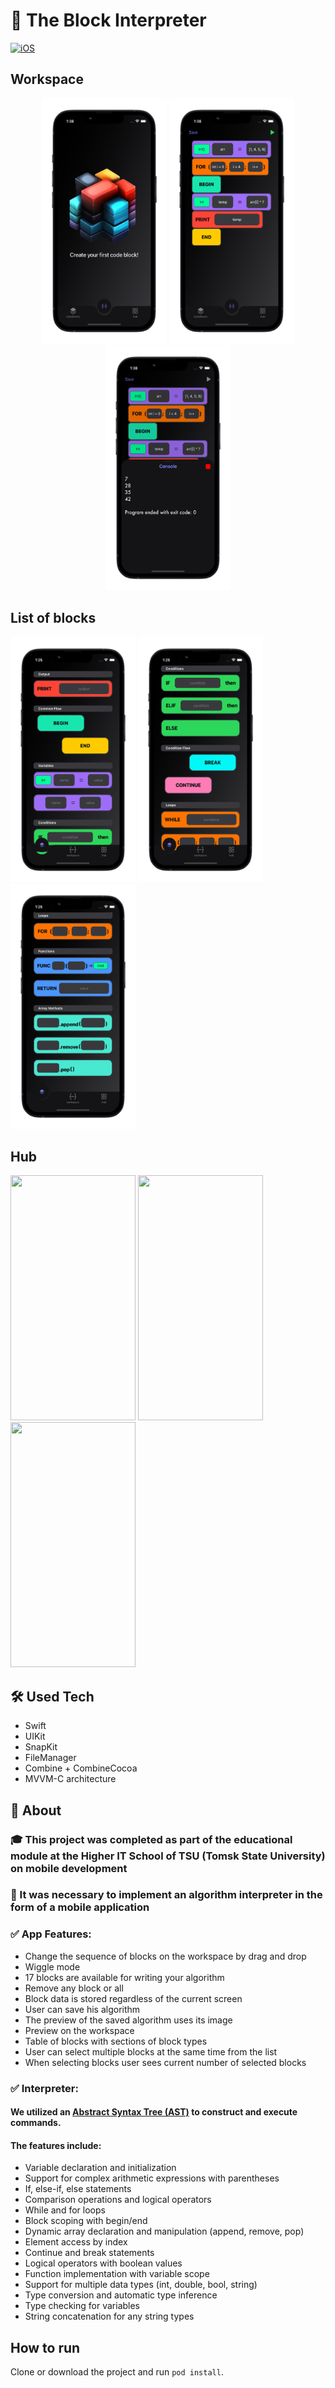 # 🔳 The Block Interpreter

[![iOS](https://img.shields.io/badge/platform-iOS-green.svg)](https://github.com/pchelnikov/TheMovies)

## Workspace ##
<p align="center">
    <img src="IMG/workspace-demo1.png" width="200" height="392">
    <img src="IMG/workspace-demo2.png" width="200" height="392">
    <img src="IMG/workspace-demo3.png" width="200" height="392">
</p>

## List of blocks ##
<p>
    <img src="IMG/blocks-demo1.png" width="200" height="392">
    <img src="IMG/blocks-demo2.png" width="200" height="392">
    <img src="IMG/blocks-demo3.png" width="200" height="392">
</p>

## Hub ##
<p>
    <img src="IMG/IMG_3110.PNG" width="200" height="392">
    <img src="img/IMG_3111.PNG" width="200" height="392">
    <img src="img/IMG_3112.PNG" width="200" height="392">
</p>

## 🛠 Used Tech
- Swift
- UIKit
- SnapKit
- FileManager
- Combine + CombineCocoa
- MVVM-C architecture

## 🎯 About

### 🎓 This project was completed as part of the educational module at the Higher IT School of TSU (Tomsk State University) on mobile development

### 📱 It was necessary to implement an algorithm interpreter in the form of a mobile application 

### ✅ App Features:

* Change the sequence of blocks on the workspace by drag and drop
* Wiggle mode
* 17 blocks are available for writing your algorithm
* Remove any block or all
* Block data is stored regardless of the current screen
* User can save his algorithm
* The preview of the saved algorithm uses its image
* Preview on the workspace
* Table of blocks with sections of block types
* User can select multiple blocks at the same time from the list 
* When selecting blocks user sees current number of selected blocks

### ✅ Interpreter:
#### We utilized an [Abstract Syntax Tree (AST)](https://en.wikipedia.org/wiki/Abstract_syntax_tree) to construct and execute commands.
#### The features include:

* Variable declaration and initialization
* Support for complex arithmetic expressions with parentheses
* If, else-if, else statements
* Comparison operations and logical operators
* While and for loops
* Block scoping with begin/end
* Dynamic array declaration and manipulation (append, remove, pop)
* Element access by index
* Continue and break statements
* Logical operators with boolean values
* Function implementation with variable scope
* Support for multiple data types (int, double, bool, string)
* Type conversion and automatic type inference
* Type checking for variables
* String concatenation for any string types

## How to run

Clone or download the project and run `pod install`.

